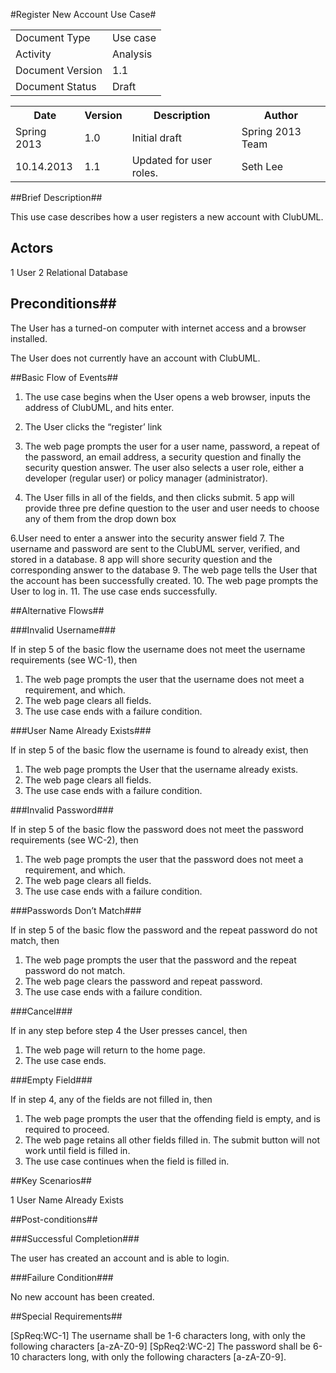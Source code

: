 #Register New Account Use Case#

<TABLE>
<TR><TD>Document Type</TD><TD>Use case</TD></TR>
<TR><TD>Activity</TD><TD>Analysis</TD></TR>
<TR><TD>Document Version</TD><TD>1.1</TD></TR>
<TR><TD>Document Status</TD><TD>Draft</TD></TR>
</TABLE>

<TABLE>
<TR><TH>Date</TH><TH>Version</TH><TH>Description</TH><TH>Author</TH></TR>
<TR><TD>Spring 2013</TD><TD>1.0</TD><TD>Initial draft</TD><TD>Spring 2013 Team</TD></TR>
<TR><TD>10.14.2013</TD><TD>1.1</TD><TD>Updated for user roles.</TD><TD>Seth Lee</TD></TR>
</TABLE>

##Brief Description##

This use case describes how a user registers a new account with ClubUML.

## Actors ##

1 User
2 Relational Database

## Preconditions##

The User has a turned-on computer with internet access and a browser installed.

The User does not currently have an account with ClubUML.

##Basic Flow of Events##

1. The use case begins when the User opens a web browser, inputs the address of ClubUML, and hits enter.
2. The User clicks the “register’ link
3. The web page prompts the user for a user name, password, a repeat of the password, an email address, a security
question and finally the security question answer.  The user also selects a user role, either a
developer (regular user) or policy manager (administrator).

4. The User fills in all of the fields, and then clicks submit.
5 app will provide three pre define question to the user and user needs to choose any of them from the drop down
box

6.User need to enter a answer into the security answer field
7. The username and password are sent to the ClubUML server, verified, and stored in a database.
8 app will shore security question and the corresponding answer to the database
9. The web page tells the User that the account has been successfully created.
10. The web page prompts the User to log in.
11. The use case ends successfully.

##Alternative Flows##

###Invalid Username###

If in step 5 of the basic flow the username does not meet the username requirements (see WC-1), then

1. The web page prompts the user that the username does not meet a requirement, and which.
2. The web page clears all fields.
3. The use case ends with a failure condition.

###User Name Already Exists###

If in step 5 of the basic flow the username is found to already exist, then

1. The web page prompts the User that the username already exists.
2. The web page clears all fields.
3. The use case ends with a failure condition.

###Invalid Password###

If in step 5 of the basic flow the password does not meet the password requirements (see WC-2), then

1. The web page prompts the user that the password does not meet a requirement, and which.
2. The web page clears all fields.
3. The use case ends with a failure condition.

###Passwords Don’t Match###

If in step 5 of the basic flow the password and the repeat password do not match, then

1. The web page prompts the user that the password and the repeat password do not match.
2. The web page clears the password and repeat password.
3. The use case ends with a failure condition.

###Cancel###

If in any step before step 4 the User presses cancel, then

1. The web page will return to the home page.
2. The use case ends.

###Empty Field###

If in step 4, any of the fields are not filled in, then

1. The web page prompts the user that the offending field is empty, and is required to proceed.
2. The web page retains all other fields filled in. The submit button will not work until field is filled in.
3. The use case continues when the field is filled in.

##Key Scenarios##

1 User Name Already Exists

##Post-conditions##

###Successful Completion###

The user has created an account and is able to login.

###Failure Condition###

No new account has been created.

##Special Requirements##

[SpReq:WC-1] The username shall be 1-6 characters long, with only the following characters [a-zA-Z0-9]
[SpReq2:WC-2] The password shall be 6-10 characters long, with only the following characters
[a-zA-Z0-9].